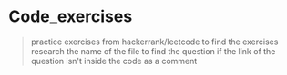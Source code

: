 # Code_exercises

> practice exercises from hackerrank/leetcode
> to find the exercises research the name of the file to find the question if the link of the question isn't inside the code as a comment

